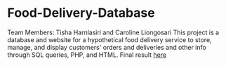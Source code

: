 # Food-Delivery-Database
Team Members: Tisha Harnlasiri and Caroline Liongosari
This project is a database and website for a hypothetical food delivery service to store, manage, and display customers' orders and deliveries and other info through SQL queries, PHP, and HTML. Final result [here](http://students.engr.scu.edu/~tharnlas/FoodRun/home.html)
